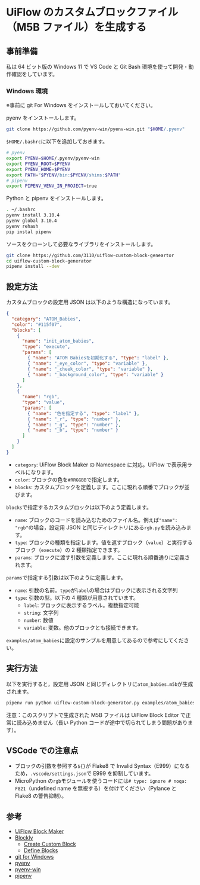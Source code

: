 # UiFlow のカスタムブロックファイル（M5B ファイル）を生成する

## 事前準備

私は 64 ビット版の Windows 11 で VS Code と Git Bash 環境を使って開発・動作確認をしています。

### Windows 環境

※事前に git For Windows をインストールしておいてください。

pyenv をインストールします。

```bash
git clone https://github.com/pyenv-win/pyenv-win.git "$HOME/.pyenv"
```

`$HOME/.bashrc`に以下を追加しておきます。

```bash
# pyenv
export PYENV=$HOME/.pyenv/pyenv-win
export PYENV_ROOT=$PYENV
export PYENV_HOME=$PYENV
export PATH="$PYENV/bin:$PYENV/shims:$PATH"
# pipenv
export PIPENV_VENV_IN_PROJECT=true
```

Python と pipenv をインストールします。

```bash
. ~/.bashrc
pyenv install 3.10.4
pyenv global 3.10.4
pyenv rehash
pip instal pipenv
```

ソースをクローンして必要なライブラリをインストールします。

```bash
git clone https://github.com/3110/uiflow-custom-block-geneartor
cd uiflow-custom-block-generator
pipenv install --dev
```

## 設定方法

カスタムブロックの設定用 JSON は以下のような構造になっています。

```json
{
  "category": "ATOM_Babies",
  "color": "#115f07",
  "blocks": [
    {
      "name": "init_atom_babies",
      "type": "execute",
      "params": [
        { "name": "ATOM Babiesを初期化する", "type": "label" },
        { "name": "_eye_color", "type": "variable" },
        { "name": "_cheek_color", "type": "variable" },
        { "name": "_background_color", "type": "variable" }
      ]
    },
    {
      "name": "rgb",
      "type": "value",
      "params": [
        { "name": "色を指定する", "type": "label" },
        { "name": "_r", "type": "number" },
        { "name": "_g", "type": "number" },
        { "name": "_b", "type": "number" }
      ]
    }
  ]
}
```

- `category`: UiFlow Block Maker の Namespace に対応。UiFlow で表示用ラベルになります。
- `color`: ブロックの色を`#RRGGBB`で指定します。
- `blocks`: カスタムブロックを定義します。ここに現れる順番でブロックが並びます。

`blocks`で指定するカスタムブロックは以下のよう定義します。

- `name`: ブロックのコードを読み込むためのファイル名。例えば`"name": "rgb"`の場合，設定用 JSON と同じディレクトリにある`rgb.py`を読み込みます。
- `type`: ブロックの種類を指定します。値を返すブロック（`value`）と実行するブロック（`execute`）の 2 種類指定できます。
- `params`: ブロックに渡す引数を定義します。ここに現れる順番通りに定義されます。

`params`で指定する引数は以下のように定義します。

- `name`: 引数の名前。`type`が`label`の場合はブロックに表示される文字列
- `type`: 引数の型。以下の 4 種類が用意されています。
  - `label`: ブロックに表示するラベル。複数指定可能
  - `string`: 文字列
  - `number`: 数値
  - `variable`: 変数。他のブロックとも接続できます。

`examples/atom_babies`に設定のサンプルを用意してあるので参考にしてください。

## 実行方法

以下を実行すると，設定用 JSON と同じディレクトリに`atom_babies.m5b`が生成されます。

```bash
pipenv run python uiflow-custom-block-generator.py examples/atom_babies/atom_babies.json
```

注意：このスクリプトで生成された M5B ファイルは UiFlow Block Editor で正常に読み込めません（長い Python コードが途中で切られてしまう問題があります）。

## VSCode での注意点

- ブロックの引数を参照する`${}`が Flake8 で Invalid Syntax（E999）になるため，`.vscode/settings.json`で E999 を抑制しています。
- MicroPython の`rgb`モジュールを使うコードには`# type: ignore # noqa: F821`（undefined name を無視する）を付けてください（Pylance と Flake8 の警告抑制）。

## 参考

- [UiFlow Block Maker](http://block-maker.m5stack.com/)
- [Blockly](https://developers.google.com/blockly)
  - [Create Custom Block](https://developers.google.com/blockly/guides/create-custom-blocks/overview)
  - [Define Blocks](https://developers.google.com/blockly/guides/create-custom-blocks/define-blocks)
- [git for Windows](https://gitforwindows.org/)
- [pyenv](https://github.com/pyenv/pyenv)
- [pyenv-win](https://github.com/pyenv-win/pyenv-win)
- [pipenv](https://github.com/pypa/pipenv)
